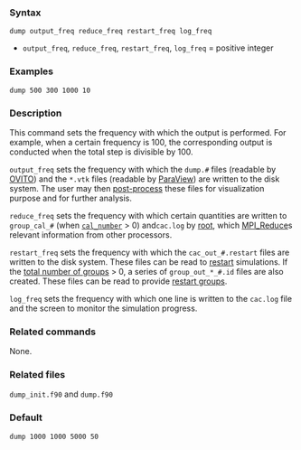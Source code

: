 
### Syntax

	dump output_freq reduce_freq restart_freq log_freq

* `output_freq`, `reduce_freq`, `restart_freq`, `log_freq` = positive integer

### Examples

	dump 500 300 1000 10

### Description

This command sets the frequency with which the output is performed. For example, when a certain frequency is 100, the corresponding output is conducted when the total step is divisible by 100.

`output_freq` sets the frequency with which the `dump.#` files (readable by [OVITO](http://www.ovito.org/)) and the `*.vtk` files (readable by [ParaView](http://www.paraview.org/)) are written to the disk system. The user may then [post-process](../chapter-6/README.md) these files for visualization purpose and for further analysis.

`reduce_freq` sets the frequency with which certain quantities are written to `group_cal_#` (when [`cal_number`](group_num.md) > 0) and`cac.log` by [root](../chapter-8/rank.md), which [MPI_Reduce](http://mpitutorial.com/tutorials/mpi-reduce-and-allreduce)s relevant information from other processors.

`restart_freq` sets the frequency with which the `cac_out_#.restart` files are written to the disk system. These files can be read to [restart](restart.md) simulations. If the [total number of groups](group_num.md) > 0, a series of `group_out_*_#.id` files are also created. These files can be read to provide [restart groups](group_num.md).

`log_freq` sets the frequency with which one line is written to the `cac.log` file and the screen to monitor the simulation progress.

### Related commands

None.

### Related files

`dump_init.f90` and `dump.f90`

### Default

	dump 1000 1000 5000 50
